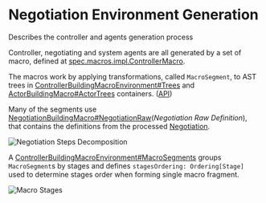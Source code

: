 Negotiation Environment Generation
===
Describes the controller and agents generation process

Controller, negotiating and system agents are all generated by a set of macro, defined at 
[spec.macros.impl.ControllerMacro](comm-lite/src/main/scala/feh/tec/agents/lite/spec/macros/impl/ControllerMacro.scala).

The macros work by applying transformations, called `MacroSegment`, to AST trees in 
[ControllerBuildingMacroEnvironment#Trees](comm-lite/src/main/scala/feh/tec/agents/lite/spec/macros/ControllerBuildingMacroEnvironment.scala)
and [ActorBuildingMacro#ActorTrees](comm-lite/src/main/scala/feh/tec/agents/lite/spec/macros/ActorBuildingMacro.scala)
containers. ([API](http://fehu.github.io/agent-negotiation/unidoc/index.html#feh.tec.agents.lite.spec.macros.package))

Many of the segments use 
[NegotiationBuildingMacro#NegotiationRaw](comm-lite/src/main/scala/feh/tec/agents/lite/spec/macros/NegotiationBuildingMacro.scala)(*Negotiation Raw Definition*),
that contains the definitions from the processed [Negotiation](comm-lite/src/main/scala/feh/tec/agents/lite/spec/dsl/Negotiation.scala). 

![Negotiation Steps Decomposition](https://docs.google.com/uc?authuser=0&id=0B9XpukXOfywNSDdSekVrVzhIUHc)

A [ControllerBuildingMacroEnvironment#MacroSegments](comm-lite/src/main/scala/feh/tec/agents/lite/spec/macros/ControllerBuildingMacroEnvironment.scala)
groups `MacroSegment`s by stages and defines `stagesOrdering: Ordering[Stage]` used to determine stages order when forming single macro fragment.

![Macro Stages](https://docs.google.com/uc?authuser=0&id=0B9XpukXOfywNNjhjYlNmNWRadFk)

